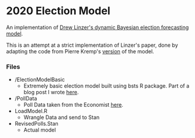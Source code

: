 # 2020 Election Model

An implementation of [Drew Linzer's dynamic Bayesian election forecasting model](https://votamatic.org/wp-content/uploads/2013/07/Linzer-JASA13.pdf).

This is an attempt at a strict implementation of Linzer's paper, done by adapting the code from Pierre Kremp's [version](http://www.slate.com/features/pkremp_forecast/report.html) of the model.

### Files

* /ElectionModelBasic
  * Extremely basic election model built using bsts R package. Part of a blog post I wrote [here](https://tomjs.org/post/introtomodelling/).
* /PollData
  * Poll Data taken from the Economist [here](https://github.com/TheEconomist/us-potus-model/tree/master/data).
* LoadModel.R
  * Wrangle Data and send to Stan
* RevisedPolls.Stan
  * Actual model
